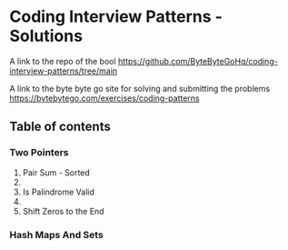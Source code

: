 <h1>Coding Interview Patterns - Solutions</h1>


A link to the repo of the bool https://github.com/ByteByteGoHq/coding-interview-patterns/tree/main


A link to the byte byte go site for solving and submitting the problems https://bytebytego.com/exercises/coding-patterns

<h2>Table of contents</h2>
<h3>Two Pointers</h3>
  <ol>
    <li>Pair Sum - Sorted</li>
    <li></li>
    <li>Is Palindrome Valid</li>
    <li></li>
    <li>Shift Zeros to the End</li>
  </ol>
<h3>Hash Maps And Sets</h3>
